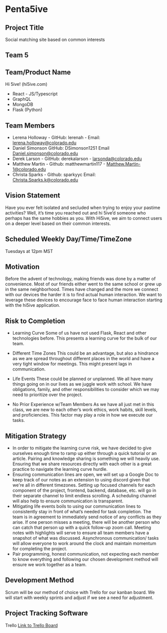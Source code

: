 # Penta5ive

## Project Title
Social matching site based on common interests

## Team 5

## Team/Product Name
Hi 5ive! (hi5ive.com)

- React - JS/Typescript
- GraphQL
- MongoDB
- Flask (Python)

## Team Members
- Lerena Holloway - GitHub: lerenah - Email: lerena.holloway@colorado.edu
- Daniel Simonson GitHub: DSimonson1251 Email Daniel.simonson@colorado.edu
- Derek Larson - GitHub: derekalarson - larsonda@colorado.edu
- Matthew Martin  - Github: matthewmartin117 - Matthew.Martin-1@colorado.edu
- Christa Sparks - Github: sparkyyc Email: Christa.Sparks.k@colorado.edu

## Vision Statement
Have you ever felt isolated and secluded when trying to enjoy your pastime activities? Well, it’s time you reached out and hi 5ive’d someone who perhaps has the same hobbies as you. With Hi5ive, we aim to connect users on a deeper level based on their common interests. 

## Scheduled Weekly Day/Time/TimeZone
Tuesdays at 12pm MST

## Motivation
Before the advent of technology, making friends was done by a matter of convenience. Most of our friends either went to the same school or grew up in the same neighborhood. Times have changed and the more we connect with our devices the harder it is to find actual human interaction. We want to leverage these devices to encourage face to face human interaction starting with the hi5ive application.

## Risk to Completion

- Learning Curve
Some of us have not used Flask, React and other technologies before. This presents a learning curve for the bulk of our team.

- Different Time Zones
This could be an advantage, but also a hindrance as we are spread throughout different places in the world and have a very tight window for meetings. This might present lags in communication.

- Life Events
These could be planned or unplanned. We all have many things going on in our lives as we juggle work with school. We have obligations, family, and other responsibilities to consider which we may need to prioritize over the project.

- No Prior Experience w/Team Members
As we have all just met in this class, we are new to each other’s work ethics, work habits, skill levels, and proficiencies. This factor may play a role in how we execute our tasks.

## Mitigation Strategy
- In order to mitigate the learning curve risk, we have decided to give ourselves enough time to ramp up either through a quick tutorial or an article. Pairing and knowledge sharing is something we will heavily use. Ensuring that we share resources directly with each other is a great practice to navigate the learning curve hurdle.
- Ensuring communication lines are open, we will set up a Google Doc to keep track of our notes as an extension to using discord given that we're all in different timezones. Setting up focused channels for each component of the project, frontend, backend, database, etc. will go in their separate channel to limit endless scrolling. A scheduling channel will also help to ensure communication is transparent.
- Mitigating life events boils to using our communication lines to consistently stay in front of what’s needed for task completion. The team is in agreement to immediately send notice of any conflicts as they arise. If one person misses a meeting, there will be another person who can catch that person up with a quick follow-up zoom call. Meeting notes with highlights will serve to ensure all team members have a snapshot of what was discussed. Asynchronous communication/ tasks will allow everyone to work around the clock and maintain momentum for completing the project.
- Pair programming, honest communication, not expecting each member to know everything and following our chosen development method will ensure we work together as a team.

## Development Method
Scrum will be our method of choice with Trello for our kanban board. We will start with weekly sprints and adjust if we see a need for adjustment.

## Project Tracking Software
Trello
	[Link to Trello Board](https://trello.com/b/sBgqNqyE)
